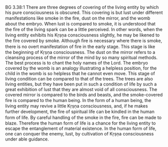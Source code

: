 BG 3.38:1	There are three degrees of covering of the living entity by which his pure consciousness is obscured. This covering is but lust under different manifestations like smoke in the ﬁre, dust on the mirror, and the womb about the embryo. When lust is compared to smoke, it is understood that the ﬁre of the living spark can be a little perceived. In other words, when the living entity exhibits his Kṛṣṇa consciousness slightly, he may be likened to the ﬁre covered by smoke. Although ﬁre is necessary where there is smoke, there is no overt manifestation of ﬁre in the early stage. This stage is like the beginning of Kṛṣṇa consciousness. The dust on the mirror refers to a cleansing process of the mirror of the mind by so many spiritual methods. The best process is to chant the holy names of the Lord. The embryo covered by the womb is an analogy illustrating a helpless position, for the child in the womb is so helpless that he cannot even move. This stage of living condition can be compared to that of the trees. The trees are also living entities, but they have been put in such a condition of life by such a great exhibition of lust that they are almost void of all consciousness. The covered mirror is compared to the birds and beasts, and the smoke-covered ﬁre is compared to the human being. In the form of a human being, the living entity may revive a little Kṛṣṇa consciousness, and, if he makes further development, the ﬁre of spiritual life can be kindled in the human form of life. By careful handling of the smoke in the ﬁre, ﬁre can be made to blaze. Therefore the human form of life is a chance for the living entity to escape the entanglement of material existence. In the human form of life, one can conquer the enemy, lust, by cultivation of Kṛṣṇa consciousness under able guidance.